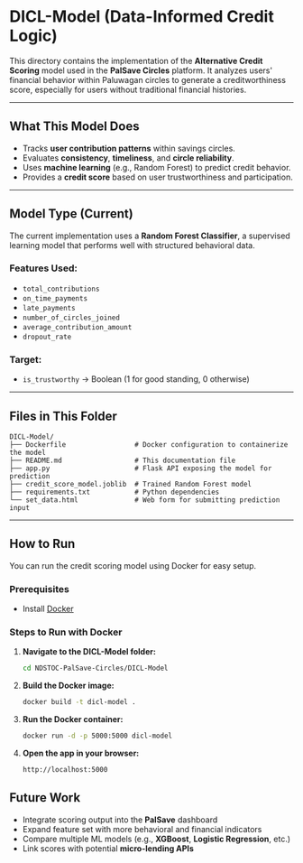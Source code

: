 #  DICL-Model (Data-Informed Credit Logic)

This directory contains the implementation of the **Alternative Credit Scoring** model used in the **PalSave Circles** platform. It analyzes users' financial behavior within Paluwagan circles to generate a creditworthiness score, especially for users without traditional financial histories.

---

##  What This Model Does

- Tracks **user contribution patterns** within savings circles.
- Evaluates **consistency**, **timeliness**, and **circle reliability**.
- Uses **machine learning** (e.g., Random Forest) to predict credit behavior.
- Provides a **credit score** based on user trustworthiness and participation.

---

##  Model Type (Current)

The current implementation uses a **Random Forest Classifier**, a supervised learning model that performs well with structured behavioral data.

### Features Used:
- `total_contributions`
- `on_time_payments`
- `late_payments`
- `number_of_circles_joined`
- `average_contribution_amount`
- `dropout_rate`

### Target:
- `is_trustworthy` → Boolean (1 for good standing, 0 otherwise)

---

##  Files in This Folder

```plaintext
DICL-Model/
├── Dockerfile                 # Docker configuration to containerize the model
├── README.md                  # This documentation file
├── app.py                     # Flask API exposing the model for prediction
├── credit_score_model.joblib  # Trained Random Forest model
├── requirements.txt           # Python dependencies
└── set_data.html              # Web form for submitting prediction input
```

---

##  How to Run

You can run the credit scoring model using Docker for easy setup.

###  Prerequisites

- Install [Docker](https://www.docker.com/products/docker-desktop)

###  Steps to Run with Docker

1. **Navigate to the DICL-Model folder:**
   ```bash
   cd NDSTOC-PalSave-Circles/DICL-Model
   ```
2. **Build the Docker image:**
   ```bash
   docker build -t dicl-model .
   ```
3. **Run the Docker container:**
   ```bash
   docker run -d -p 5000:5000 dicl-model
   ```
4. **Open the app in your browser:**
   ```bash
   http://localhost:5000
   ```
##  Future Work

- Integrate scoring output into the **PalSave** dashboard  
- Expand feature set with more behavioral and financial indicators  
- Compare multiple ML models (e.g., **XGBoost**, **Logistic Regression**, etc.)  
- Link scores with potential **micro-lending APIs**
